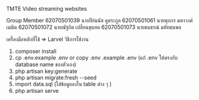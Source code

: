 TMTE Video streaming websites

Group Member
62070501039 นายปีย์มนัส คูตระกูล
62070501061 นายศุภกร มหาวงศ์เมฆิน
62070501072 นายณัฐกิต เปลี่ยนขุนทด
62070501073 นายธนธรณ์ มหัทธนพล

เครื่องมือหลักที่ใช้ => Larvel 
วิธีการใช้งาน
1. composer install
2. cp .env.example .env or copy .env .example .env (แก้ .env ให้ตรงกับ database name ของตัวเอง)
3. php artisan key:generate
4. php artisan migrate:fresh --seed
5. import data.sql (ใส่ข้อมูลลงใน table ต่าง ๆ )
6. php artisan serve 